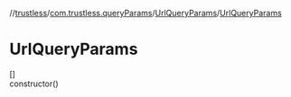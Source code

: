 //[trustless](../../../index.md)/[com.trustless.queryParams](../index.md)/[UrlQueryParams](index.md)/[UrlQueryParams](-url-query-params.md)

# UrlQueryParams

[]\
constructor()
